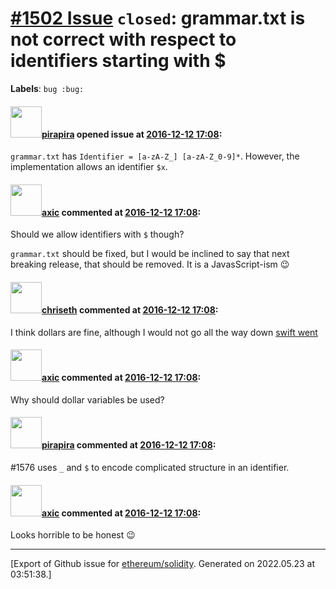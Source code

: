 # [\#1502 Issue](https://github.com/ethereum/solidity/issues/1502) `closed`: grammar.txt is not correct with respect to identifiers starting with $
**Labels**: `bug :bug:`


#### <img src="https://avatars.githubusercontent.com/u/44281?u=19789513178700ad73a6cf535a40fbbfdc1ad615&v=4" width="50">[pirapira](https://github.com/pirapira) opened issue at [2016-12-12 17:08](https://github.com/ethereum/solidity/issues/1502):

`grammar.txt` has `Identifier = [a-zA-Z_] [a-zA-Z_0-9]*`.  However, the implementation allows an identifier `$x`.

#### <img src="https://avatars.githubusercontent.com/u/20340?v=4" width="50">[axic](https://github.com/axic) commented at [2016-12-12 17:08](https://github.com/ethereum/solidity/issues/1502#issuecomment-273123563):

Should we allow identifiers with `$` though?

`grammar.txt` should be fixed, but I would be inclined to say that next breaking release, that should be removed. It is a JavasScript-ism 😉

#### <img src="https://avatars.githubusercontent.com/u/9073706?v=4" width="50">[chriseth](https://github.com/chriseth) commented at [2016-12-12 17:08](https://github.com/ethereum/solidity/issues/1502#issuecomment-274143826):

I think dollars are fine, although I would not go all the way down [swift went](http://www.globalnerdy.com/2014/06/03/swift-fun-fact-1-you-can-use-emoji-characters-in-variable-constant-function-and-class-names/)

#### <img src="https://avatars.githubusercontent.com/u/20340?v=4" width="50">[axic](https://github.com/axic) commented at [2016-12-12 17:08](https://github.com/ethereum/solidity/issues/1502#issuecomment-274492020):

Why should dollar variables be used?

#### <img src="https://avatars.githubusercontent.com/u/44281?u=19789513178700ad73a6cf535a40fbbfdc1ad615&v=4" width="50">[pirapira](https://github.com/pirapira) commented at [2016-12-12 17:08](https://github.com/ethereum/solidity/issues/1502#issuecomment-274494896):

#1576 uses `_` and `$` to encode complicated structure in an identifier.

#### <img src="https://avatars.githubusercontent.com/u/20340?v=4" width="50">[axic](https://github.com/axic) commented at [2016-12-12 17:08](https://github.com/ethereum/solidity/issues/1502#issuecomment-274495045):

Looks horrible to be honest 😉


-------------------------------------------------------------------------------



[Export of Github issue for [ethereum/solidity](https://github.com/ethereum/solidity). Generated on 2022.05.23 at 03:51:38.]
